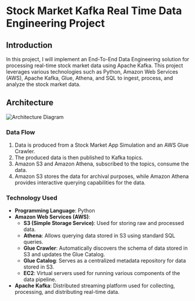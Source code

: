 # Stock Market Kafka Real Time Data Engineering Project

## Introduction

In this project, I will implement an End-To-End Data Engineering solution for processing real-time stock market data using Apache Kafka. This project leverages various technologies such as Python, Amazon Web Services (AWS), Apache Kafka, Glue, Athena, and SQL to ingest, process, and analyze the stock market data.

## Architecture

![Architecture Diagram](Architecture.png)

### Data Flow

1. Data is produced from a Stock Market App Simulation and an AWS Glue Crawler.
2. The produced data is then published to Kafka topics.
3. Amazon S3 and Amazon Athena, subscribed to the topics, consume the data.
4. Amazon S3 stores the data for archival purposes, while Amazon Athena provides interactive querying capabilities for the data.

### Technology Used

- **Programming Language**: Python
- **Amazon Web Services (AWS)**:
  - **S3 (Simple Storage Service)**: Used for storing raw and processed data.
  - **Athena**: Allows querying data stored in S3 using standard SQL queries.
  - **Glue Crawler**: Automatically discovers the schema of data stored in S3 and updates the Glue Catalog.
  - **Glue Catalog**: Serves as a centralized metadata repository for data stored in S3.
  - **EC2**: Virtual servers used for running various components of the data pipeline.
- **Apache Kafka**: Distributed streaming platform used for collecting, processing, and distributing real-time data.

